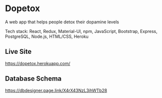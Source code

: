# Dopetox
A web app that helps people detox their dopamine levels

Tech stack: React, Redux, Material-UI, npm, JavaScript, Bootstrap, Express, PostgreSQL, Node.js, HTML/CSS, Heroku

## Live Site
https://dopetox.herokuapp.com/

## Database Schema
https://dbdesigner.page.link/X4rX43NzL3ihWTb28
